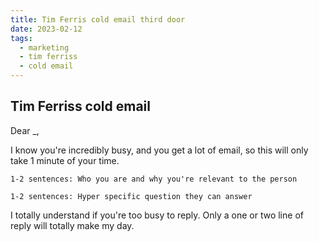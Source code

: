 ```yaml
---
title: Tim Ferris cold email third door
date: 2023-02-12
tags:
  - marketing
  - tim ferriss
  - cold email
---
```


## Tim Ferriss cold email

Dear \_,

I know you're incredibly busy, and you get a lot of email, so this will only take 1 minute of your time.

`1-2 sentences: Who you are and why you're relevant to the person`

`1-2 sentences: Hyper specific question they can answer`

I totally understand if you're too busy to reply. Only a one or two line of reply will totally make my day.
